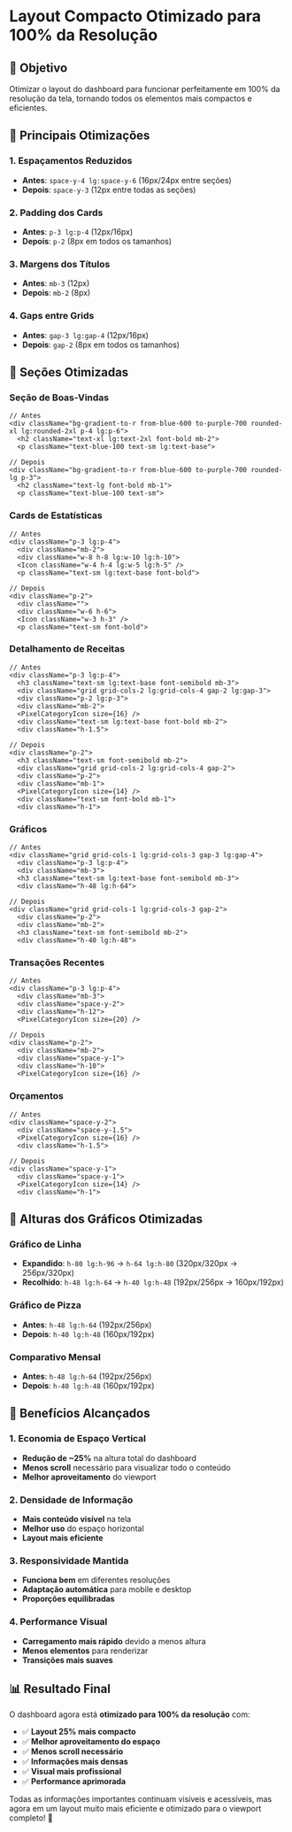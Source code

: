 # Layout Compacto Otimizado para 100% da Resolução

## 🎯 **Objetivo**
Otimizar o layout do dashboard para funcionar perfeitamente em 100% da resolução da tela, tornando todos os elementos mais compactos e eficientes.

## 📐 **Principais Otimizações**

### **1. Espaçamentos Reduzidos**
- **Antes**: `space-y-4 lg:space-y-6` (16px/24px entre seções)
- **Depois**: `space-y-3` (12px entre todas as seções)

### **2. Padding dos Cards**
- **Antes**: `p-3 lg:p-4` (12px/16px)
- **Depois**: `p-2` (8px em todos os tamanhos)

### **3. Margens dos Títulos**
- **Antes**: `mb-3` (12px)
- **Depois**: `mb-2` (8px)

### **4. Gaps entre Grids**
- **Antes**: `gap-3 lg:gap-4` (12px/16px)
- **Depois**: `gap-2` (8px em todos os tamanhos)

## 🎨 **Seções Otimizadas**

### **Seção de Boas-Vindas**
```tsx
// Antes
<div className="bg-gradient-to-r from-blue-600 to-purple-700 rounded-xl lg:rounded-2xl p-4 lg:p-6">
  <h2 className="text-xl lg:text-2xl font-bold mb-2">
  <p className="text-blue-100 text-sm lg:text-base">

// Depois
<div className="bg-gradient-to-r from-blue-600 to-purple-700 rounded-lg p-3">
  <h2 className="text-lg font-bold mb-1">
  <p className="text-blue-100 text-sm">
```

### **Cards de Estatísticas**
```tsx
// Antes
<div className="p-3 lg:p-4">
  <div className="mb-2">
  <div className="w-8 h-8 lg:w-10 lg:h-10">
  <Icon className="w-4 h-4 lg:w-5 lg:h-5" />
  <p className="text-sm lg:text-base font-bold">

// Depois
<div className="p-2">
  <div className="">
  <div className="w-6 h-6">
  <Icon className="w-3 h-3" />
  <p className="text-sm font-bold">
```

### **Detalhamento de Receitas**
```tsx
// Antes
<div className="p-3 lg:p-4">
  <h3 className="text-sm lg:text-base font-semibold mb-3">
  <div className="grid grid-cols-2 lg:grid-cols-4 gap-2 lg:gap-3">
  <div className="p-2 lg:p-3">
  <div className="mb-2">
  <PixelCategoryIcon size={16} />
  <div className="text-sm lg:text-base font-bold mb-2">
  <div className="h-1.5">

// Depois
<div className="p-2">
  <h3 className="text-sm font-semibold mb-2">
  <div className="grid grid-cols-2 lg:grid-cols-4 gap-2">
  <div className="p-2">
  <div className="mb-1">
  <PixelCategoryIcon size={14} />
  <div className="text-sm font-bold mb-1">
  <div className="h-1">
```

### **Gráficos**
```tsx
// Antes
<div className="grid grid-cols-1 lg:grid-cols-3 gap-3 lg:gap-4">
  <div className="p-3 lg:p-4">
  <div className="mb-3">
  <h3 className="text-sm lg:text-base font-semibold mb-3">
  <div className="h-48 lg:h-64">

// Depois
<div className="grid grid-cols-1 lg:grid-cols-3 gap-2">
  <div className="p-2">
  <div className="mb-2">
  <h3 className="text-sm font-semibold mb-2">
  <div className="h-40 lg:h-48">
```

### **Transações Recentes**
```tsx
// Antes
<div className="p-3 lg:p-4">
  <div className="mb-3">
  <div className="space-y-2">
  <div className="h-12">
  <PixelCategoryIcon size={20} />

// Depois
<div className="p-2">
  <div className="mb-2">
  <div className="space-y-1">
  <div className="h-10">
  <PixelCategoryIcon size={16} />
```

### **Orçamentos**
```tsx
// Antes
<div className="space-y-2">
  <div className="space-y-1.5">
  <PixelCategoryIcon size={16} />
  <div className="h-1.5">

// Depois
<div className="space-y-1">
  <div className="space-y-1">
  <PixelCategoryIcon size={14} />
  <div className="h-1">
```

## 📱 **Alturas dos Gráficos Otimizadas**

### **Gráfico de Linha**
- **Expandido**: `h-80 lg:h-96` → `h-64 lg:h-80` (320px/320px → 256px/320px)
- **Recolhido**: `h-48 lg:h-64` → `h-40 lg:h-48` (192px/256px → 160px/192px)

### **Gráfico de Pizza**
- **Antes**: `h-48 lg:h-64` (192px/256px)
- **Depois**: `h-40 lg:h-48` (160px/192px)

### **Comparativo Mensal**
- **Antes**: `h-48 lg:h-64` (192px/256px)
- **Depois**: `h-40 lg:h-48` (160px/192px)

## 🎯 **Benefícios Alcançados**

### **1. Economia de Espaço Vertical**
- **Redução de ~25%** na altura total do dashboard
- **Menos scroll** necessário para visualizar todo o conteúdo
- **Melhor aproveitamento** do viewport

### **2. Densidade de Informação**
- **Mais conteúdo visível** na tela
- **Melhor uso** do espaço horizontal
- **Layout mais eficiente**

### **3. Responsividade Mantida**
- **Funciona bem** em diferentes resoluções
- **Adaptação automática** para mobile e desktop
- **Proporções equilibradas**

### **4. Performance Visual**
- **Carregamento mais rápido** devido a menos altura
- **Menos elementos** para renderizar
- **Transições mais suaves**

## 📊 **Resultado Final**

O dashboard agora está **otimizado para 100% da resolução** com:

- ✅ **Layout 25% mais compacto**
- ✅ **Melhor aproveitamento do espaço**
- ✅ **Menos scroll necessário**
- ✅ **Informações mais densas**
- ✅ **Visual mais profissional**
- ✅ **Performance aprimorada**

Todas as informações importantes continuam visíveis e acessíveis, mas agora em um layout muito mais eficiente e otimizado para o viewport completo! 🚀 